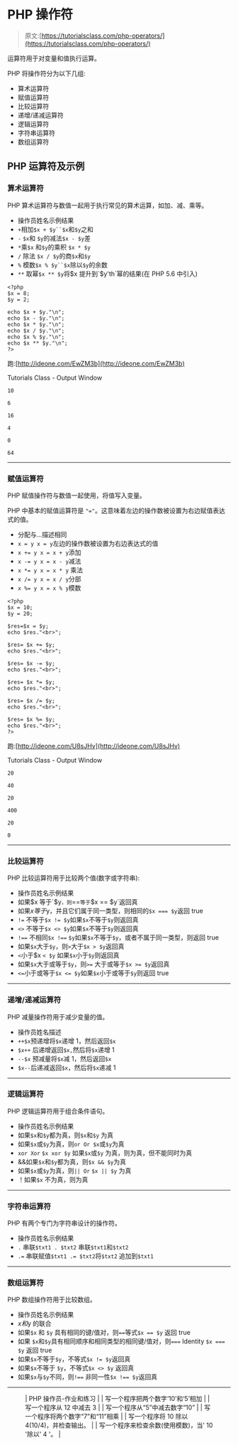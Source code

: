# PHP 操作符

> 原文:[https://tutorialsclass.com/php-operators/](https://tutorialsclass.com/php-operators/)

运算符用于对变量和值执行运算。

PHP 将操作符分为以下几组:

*   算术运算符
*   赋值运算符
*   比较运算符
*   递增/递减运算符
*   逻辑运算符
*   字符串运算符
*   数组运算符

## PHP 运算符及示例

### 算术运算符

PHP 算术运算符与数值一起用于执行常见的算术运算，如加、减、乘等。

*   操作员姓名示例结果
*   `+`相加`$x + $y``$x`和`$y`之和
*   `-` `$x`和 `$y`的减法`$x - $y`差
*   `*`乘`$x` 和`$y`的乘积 `$x * $y`
*   `/` 除法 `$x / $y`的商`$x`和`$y`
*   `%` 模数`$x % $y``$x`除以`$y`的余数
*   `**` 取幂`$x ** $y`将$x 提升到`$y'th`幂的结果(在 PHP 5.6 中引入)

```
<?php 
$x = 8; 
$y = 2;

echo $x + $y."\n";
echo $x - $y."\n";
echo $x * $y."\n";
echo $x / $y."\n";
echo $x % $y."\n";
echo $x ** $y."\n";
?> 
```

跑:[http://ideone.com/EwZM3b](http://ideone.com/EwZM3b)

Tutorials Class - Output Window

```
10

6

16

4

0

64
```

* * *

### 赋值运算符

PHP 赋值操作符与数值一起使用，将值写入变量。

PHP 中基本的赋值运算符是 `"="`。这意味着左边的操作数被设置为右边赋值表达式的值。

*   分配与…描述相同
*   `x = y x = y`左边的操作数被设置为右边表达式的值
*   `x += y x = x + y`添加
*   `x -= y x = x - y`减法
*   `x *= y x = x * y` 乘法
*   `x /= y x = x / y`分部
*   `x %= y x = x % y`模数

```
<?php 
$x = 10; 
$y = 20;

$res=$x = $y;
echo $res."<br>";

$res= $x += $y;
echo $res."<br>";

$res= $x -= $y;
echo $res."<br>";

$res= $x *= $y;
echo $res."<br>";

$res= $x /= $y;
echo $res."<br>";

$res= $x %= $y;
echo $res."<br>";
?>
```

跑:[http://ideone.com/U8sJHv](http://ideone.com/U8sJHv)

Tutorials Class - Output Window

```
20

40

20

400

20

0
```

* * *

### 比较运算符

PHP 比较运算符用于比较两个值(数字或字符串):

*   操作员姓名示例结果
*   如果$x 等于`$y`，则`==` 等于 `$x == $y`返回真
*   如果$x 等于$y，并且它们属于同一类型，则相同的`$x === $y`返回 true
*   `!=` 不等于`$x != $y`如果`$x`不等于`$y`则返回真
*   `<>` 不等于`$x <> $y`如果`$x`不等于`$y`则返回真
*   `!==` 不相同`$x !==` `$y`如果`$x`不等于`$y`，或者不属于同一类型，则返回 true
*   如果`$x`大于`$y`，则`>`大于`$x > $y`返回真
*   `<`小于$x `< $y` 如果`$x`小于`$y`则返回真
*   如果`$x`大于或等于`$y`，则`>=` 大于或等于`$x >= $y`返回真
*   `<=`小于或等于`$x <= $y`如果`$x`小于或等于`$y`则返回 true

* * *

### 递增/递减运算符

PHP 减量操作符用于减少变量的值。

*   操作员姓名描述
*   `++$x`预递增将`$x`递增 1，然后返回`$x`
*   `$x++` 后递增返回`$x,`然后将`$x`递增 1
*   `--$x` 预减量将`$x`减 1，然后返回`$x`
*   `$x--`后递减返回`$x`，然后将`$x`递减 1

* * *

### 逻辑运算符

PHP 逻辑运算符用于组合条件语句。

*   操作员姓名示例结果
*   如果`$x`和`$y`都为真，则`$x`和`$y` 为真
*   如果`$x`或`$y`为真，则`or Or $x`或`$y`为真
*   `xor Xor` `$x xor $y` 如果`$x`或`$y` 为真，则为真，但不能同时为真
*   &&如果`$x`和`$y`都为真，则`$x && $y`为真
*   如果`$x`或`$y`为真，则`|| Or` `$x || $y` 为真
*   ！如果`$x` 不为真，则为真

* * *

### 字符串运算符

PHP 有两个专门为字符串设计的操作符。

*   操作员姓名示例结果
*   `.` 串联`$txt1 . $txt2` 串联`$txt1`和`$txt2`
*   `.=` 串联赋值`$txt1 .= $txt2`将`$txt2` 追加到`$txt1`

* * *

### 数组运算符

PHP 数组操作符用于比较数组。

*   操作员姓名示例结果
*   $x 和$y 的联合
*   如果`$x` 和 `$y` 具有相同的键/值对，则`==`等式`$x == $y` 返回 true
*   如果 `$x`和`$y`具有相同顺序和相同类型的相同键/值对，则`===` Identity `$x === $y` 返回 true
*   如果`$x`不等于`$y`，不等式`$x != $y`返回真
*   如果`$x`不等于 `$y`，不等式`$x <> $y` 返回真
*   如果`$x`与`$y`不同，则`!==` 非同一性`$x !== $y`返回真

* * *

<figure class="wp-block-table">

| PHP 操作员-作业和练习 |
| 写一个程序把两个数字‘10’和‘5’相加 |
| 写一个程序从 12 中减去 3 |
| 写一个程序从“5”中减去数字“10” |
| 写一个程序将两个数字“7”和“11”相乘 |
| 写一个程序将 10 除以 4(10/4)，并检查输出。 |
| 写一个程序来检查余数(使用模数)，当' 10 '除以' 4 '。 |

</figure>